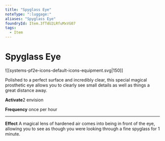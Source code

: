 ```yaml
---
title: "Spyglass Eye"
noteType: ":luggage:"
aliases: "Spyglass Eye"
foundryId: Item.3fTdU2LRfuMxVG07
tags:
  - Item
---
```


# Spyglass Eye
![[systems-pf2e-icons-default-icons-equipment.svg|150]]

Polished to a perfect surface and incredibly clear, this special magical prosthetic eye allows you to clearly see small details as well as things a great distance away.

**Activate**2 envision

**Frequency** once per hour

* * *

**Effect** A magical lens of hardened air comes into being in front of the eye, allowing you to see as though you were looking through a fine spyglass for 1 minute.

